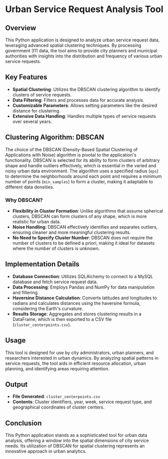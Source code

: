 # Urban Service Request Analysis Tool

## Overview

This Python application is designed to analyze urban service request data, leveraging advanced spatial clustering techniques. By processing government 311 data, the tool aims to provide city planners and municipal authorities with insights into the distribution and frequency of various urban service requests.

## Key Features

- **Spatial Clustering**: Utilizes the DBSCAN clustering algorithm to identify clusters of service requests.
- **Data Filtering**: Filters and processes data for accurate analysis.
- **Customizable Parameters**: Allows setting parameters like the desired distance for clustering.
- **Extensive Data Handling**: Handles multiple types of service requests over several years.

## Clustering Algorithm: DBSCAN

The choice of the DBSCAN (Density-Based Spatial Clustering of Applications with Noise) algorithm is pivotal to the application's functionality. DBSCAN is selected for its ability to form clusters of arbitrary shape and handle outliers effectively, which is essential in the varied and noisy urban data environment. The algorithm uses a specified radius (`eps`) to determine the neighborhoods around each point and requires a minimum number of points (`min_samples`) to form a cluster, making it adaptable to different data densities.

### Why DBSCAN?

- **Flexibility in Cluster Formation**: Unlike algorithms that assume spherical clusters, DBSCAN can form clusters of any shape, which is more realistic for urban data.
- **Noise Handling**: DBSCAN effectively identifies and separates outliers, ensuring cleaner and more meaningful clustering results.
- **No Need to Specify Cluster Number**: DBSCAN does not require the number of clusters to be defined a priori, making it ideal for datasets where the number of clusters is unknown.

## Implementation Details

- **Database Connection**: Utilizes SQLAlchemy to connect to a MySQL database and fetch service request data.
- **Data Processing**: Employs Pandas and NumPy for data manipulation and filtering.
- **Haversine Distance Calculation**: Converts latitudes and longitudes to radians and calculates distances using the haversine formula, considering the Earth's curvature.
- **Results Storage**: Aggregates and stores clustering results in a DataFrame, which is then exported to a CSV file (`cluster_centerpoints.csv`).

## Usage

This tool is designed for use by city administrators, urban planners, and researchers interested in urban dynamics. By analyzing spatial patterns in service requests, the tool aids in efficient resource allocation, urban planning, and identifying areas requiring attention.

## Output

- **File Generated**: `cluster_centerpoints.csv`
- **Contents**: Cluster identifiers, year, week, service request type, and geographical coordinates of cluster centers.

## Conclusion

This Python application stands as a sophisticated tool for urban data analysis, offering a window into the spatial dimensions of city service needs. Its utilization of DBSCAN for spatial clustering represents an innovative approach in urban analytics.
